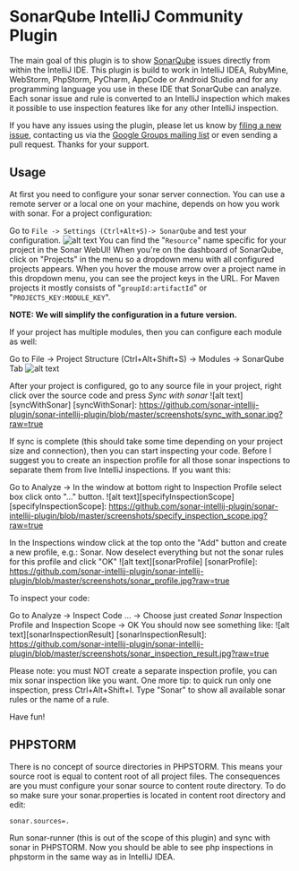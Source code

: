 SonarQube IntelliJ Community Plugin
===================================

The main goal of this plugin is to show [SonarQube](http://sonarqube.org) issues directly from within the IntelliJ IDE.
This plugin is build to work in IntelliJ IDEA, RubyMine, WebStorm, PhpStorm, PyCharm, AppCode or Android Studio and for any programming language you use in these IDE that SonarQube can analyze.
Each sonar issue and rule is converted to an IntelliJ inspection which makes it possible to use inspection features like for any other IntelliJ inspection.

If you have any issues using the plugin, please let us know by [filing a new issue](https://github.com/sonar-intellij-plugin/sonar-intellij-plugin/issues/new), contacting us via the [Google Groups mailing list](https://groups.google.com/forum/#!forum/sonarqube-intellij-plugin) or even sending a pull request. Thanks for your support.


Usage
--------------------

At first you need to configure your sonar server connection. You can use a remote server or a local one on your machine, depends on how you work with sonar.
For a project configuration:

Go to `File -> Settings (Ctrl+Alt+S)-> SonarQube` and test your configuration. 
![alt text][projectConfiguration]
You can find the "`Resource`" name specific for your project in the Sonar WebUI! When you're on the dashboard of SonarQube, click on "Projects" in the menu so a dropdown menu with all configured projects appears. When you hover the mouse arrow over a project name in this dropdown menu, you can see the project keys in the URL. For Maven projects it mostly consists of "`groupId:artifactId`" or "`PROJECTS_KEY:MODULE_KEY`".

**NOTE: We will simplify the configuration in a future version.**

[projectConfiguration]: http://plugins.jetbrains.com/files/7238/screenshot_14229.png "Example project configuration"


If your project has multiple modules, then you can configure each module as well:

Go to File -> Project Structure (Ctrl+Alt+Shift+S)
-> Modules -> SonarQube Tab
![alt text][moduleConfiguration]

[moduleConfiguration]: http://plugins.jetbrains.com/files/7238/screenshot_14228.png "Example module configuration"

After your project is configured, go to any source file in your project, right click over the source code and press *Sync with sonar*
![alt text][syncWithSonar]
[syncWithSonar]: https://github.com/sonar-intellij-plugin/sonar-intellij-plugin/blob/master/screenshots/sync_with_sonar.jpg?raw=true

If sync is complete (this should take some time depending on your project size and connection), then you can start inspecting your code.
Before I suggest you to create an inspection profile for all those sonar inspections to separate them from live IntelliJ inspections. If you want this:

Go to Analyze -> In the window at bottom right to Inspection Profile select box click onto "..." button.
![alt text][specifyInspectionScope]
[specifyInspectionScope]: https://github.com/sonar-intellij-plugin/sonar-intellij-plugin/blob/master/screenshots/specify_inspection_scope.jpg?raw=true

In the Inspections window click at the top onto the "Add" button and create a new profile, e.g.: Sonar.
Now deselect everything but not the sonar rules for this profile and click "OK"
![alt text][sonarProfile]
[sonarProfile]: https://github.com/sonar-intellij-plugin/sonar-intellij-plugin/blob/master/screenshots/sonar_profile.jpg?raw=true

To inspect your code:

Go to Analyze -> Inspect Code ... -> Choose just created *Sonar* Inspection Profile and Inspection Scope -> OK
You should now see something like:
![alt text][sonarInspectionResult]
[sonarInspectionResult]: https://github.com/sonar-intellij-plugin/sonar-intellij-plugin/blob/master/screenshots/sonar_inspection_result.jpg?raw=true

Please note: you must NOT create a separate inspection profile, you can mix sonar inspection like you want.
One more tip: to quick run only one inspection, press Ctrl+Alt+Shift+I. Type "Sonar" to show all available sonar rules or the name of a rule.

Have fun!

PHPSTORM
------------------------
There is no concept of source directories in PHPSTORM. This means your source root is equal to content root of all project files.
The consequences are you must configure your sonar source to content route directory. To do so make sure your sonar.properties is located in content root directory and edit:
```
sonar.sources=.
```
Run sonar-runner (this is out of the scope of this plugin) and sync with sonar in PHPSTORM. Now you should be able to see php inspections in phpstorm in the same way as in IntelliJ IDEA.
